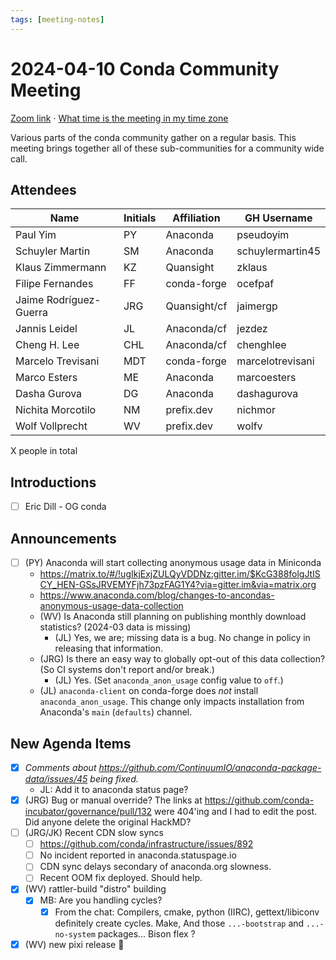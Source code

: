 ```yaml
---
tags: [meeting-notes]
---
```

# 2024-04-10 Conda Community Meeting 

[Zoom link](https://zoom.us/j/9138593505?pwd=SWh3dE1IK05LV01Qa0FJZ1ZpMzJLZz09) · [What time is the meeting in my time zone](https://dateful.com/convert/utc?t=5pm)

Various parts of the conda community gather on a regular basis. This meeting brings together all of these sub-communities for a community wide call.

## Attendees

| Name                   | Initials | Affiliation  | GH Username      |
| ---------------------- | -------- | ------------ | ---------------- |
| Paul Yim               | PY       | Anaconda     | pseudoyim        |
| Schuyler Martin        | SM       | Anaconda     | schuylermartin45 |
| Klaus Zimmermann       | KZ       | Quansight    | zklaus           |
| Filipe Fernandes       | FF       | conda-forge  | ocefpaf          |
| Jaime Rodríguez-Guerra | JRG      | Quansight/cf | jaimergp         |
| Jannis Leidel          | JL       | Anaconda/cf  | jezdez           |
| Cheng H. Lee           | CHL      | Anaconda/cf  | chenghlee        |
| Marcelo Trevisani      | MDT      | conda-forge  | marcelotrevisani |
| Marco Esters           | ME       | Anaconda     | marcoesters      |
| Dasha Gurova           | DG       | Anaconda     | dashagurova      |
| Nichita Morcotilo      | NM       | prefix.dev   | nichmor          |
| Wolf Vollprecht        | WV       | prefix.dev   | wolfv            |

X people in total

## Introductions

- [ ] Eric Dill - OG conda

## Announcements

- [ ] (PY) Anaconda will start collecting anonymous usage data in Miniconda
    - https://matrix.to/#/!ugIkjExjZULQyVDDNz:gitter.im/$KcG388folgJtISCY_HEN-GSsJRVEMYFjh73pzFAG1Y4?via=gitter.im&via=matrix.org
    - https://www.anaconda.com/blog/changes-to-ancondas-anonymous-usage-data-collection
    - (WV) Is Anaconda still planning on publishing monthly download statistics? (2024-03 data is missing)
        - (JL) Yes, we are; missing data is a bug. No change in policy in releasing that information.
    - (JRG) Is there an easy way to globally opt-out of this data collection? (So CI systems don't report and/or break.)
        - (JL) Yes. (Set `anaconda_anon_usage` config value to `off`.)
    - (JL) `anaconda-client` on conda-forge does *not* install `anaconda_anon_usage`. This change only impacts installation from Anaconda's `main` (`defaults`) channel.

## New Agenda Items

- [X] *Comments about https://github.com/ContinuumIO/anaconda-package-data/issues/45 being fixed.*
    - JL: Add it to anaconda status page? 
- [x] (JRG) Bug or manual override? The links at https://github.com/conda-incubator/governance/pull/132 were 404'ing and I had to edit the post. Did anyone delete the original HackMD?
- [ ] (JRG/JK) Recent CDN slow syncs
    - [ ] https://github.com/conda/infrastructure/issues/892
    - [ ] No incident reported in anaconda.statuspage.io
    - [ ] CDN sync delays secondary of anaconda.org slowness. 
    - [ ] Recent OOM fix deployed. Should help.
- [x] (WV) rattler-build "distro" building
    - [x] MB: Are you handling cycles?
        - [x] From the chat: Compilers, cmake, python (IIRC), gettext/libiconv definitely create cycles. Make, And those `...-bootstrap` and `...-no-system` packages... Bison flex ?
- [x] (WV) new pixi release :tada: 
